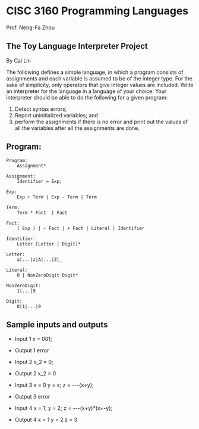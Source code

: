 # CISC 3160 Programming Languages
Prof. Neng-Fa Zhou

## The Toy Language Interpreter Project
By Cai Lin

The following defines a simple language, in which a program consists of assignments and each variable is assumed to be of the integer type. For the sake of simplicity, only operators that give integer values are included. Write an interpreter for the language in a language of your choice. Your interpreter should be able to do the following for a given program: 
1. Detect syntax errors;
2. Report uninitialized variables; and 
3. perform the assignments if there is no error and print out the values of all the variables after all the assignments are done.

## Program: 
    Program:
	    Assignment*
  
    Assignment:
        Identifier = Exp;
  
    Exp:
        Exp + Term | Exp - Term | Term
  
    Term:
        Term * Fact  | Fact
  
    Fact:
        ( Exp ) | - Fact | + Fact | Literal | Identifier
  
    Identifier:
        Letter [Letter | Digit]*

    Letter:
	    a|...|z|A|...|Z|_

    Literal:
        0 | NonZeroDigit Digit*
            
    NonZeroDigit:
        1|...|9

    Digit:
        0|1|...|9

## Sample inputs and outputs
- Input 1
    x = 001;

- Output 1
error

- Input 2
x_2 = 0;

- Output 2
x_2 = 0

- Input 3
x = 0
y = x;
z = ---(x+y);

- Output 3
error

- Input 4
x = 1;
y = 2;
z = ---(x+y)*(x+-y);

- Output 4
x = 1
y = 2
z = 3